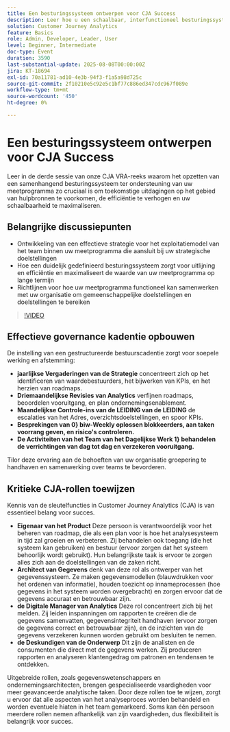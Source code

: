 ```yaml
---
title: Een besturingssysteem ontwerpen voor CJA Success
description: Leer hoe u een schaalbaar, interfunctioneel besturingssysteem maakt dat uw CJA-meetprogramma aanpast aan strategische doelen en de efficiëntie en impact op lange termijn aanstuurt.
solution: Customer Journey Analytics
feature: Basics
role: Admin, Developer, Leader, User
level: Beginner, Intermediate
doc-type: Event
duration: 3590
last-substantial-update: 2025-08-08T00:00:00Z
jira: KT-18694
exl-id: 70a11781-ad10-4e3b-94f3-f1a5a98d725c
source-git-commit: 2f10210e5c92e5c1bf77c886ed347cdc967f089e
workflow-type: tm+mt
source-wordcount: '450'
ht-degree: 0%

---
```


# Een besturingssysteem ontwerpen voor CJA Success

Leer in de derde sessie van onze CJA VRA-reeks waarom het opzetten van een samenhangend besturingssysteem ter ondersteuning van uw meetprogramma zo cruciaal is om toekomstige uitdagingen op het gebied van hulpbronnen te voorkomen, de efficiëntie te verhogen en uw schaalbaarheid te maximaliseren.

## Belangrijke discussiepunten

* Ontwikkeling van een effectieve strategie voor het exploitatiemodel van het team binnen uw meetprogramma die aansluit bij uw strategische doelstellingen
* Hoe een duidelijk gedefinieerd besturingssysteem zorgt voor uitlijning en efficiëntie en maximaliseert de waarde van uw meetprogramma op lange termijn
* Richtlijnen voor hoe uw meetprogramma functioneel kan samenwerken met uw organisatie om gemeenschappelijke doelstellingen en doelstellingen te bereiken

>[!VIDEO](https://video.tv.adobe.com/v/3470541/?learn=on&enablevpops)


## Effectieve governance kadentie opbouwen

De instelling van een gestructureerde bestuurscadentie zorgt voor soepele werking en afstemming:

* **jaarlijkse Vergaderingen van de Strategie** concentreert zich op het identificeren van waardebestuurders, het bijwerken van KPIs, en het herzien van roadmaps.
* **Driemaandelijkse Revisies van Analytics** verfijnen roadmaps, beoordelen vooruitgang, en plan ondernemingsenablement.
* **Maandelijkse Controle-ins van de LEIDING van de LEIDING** de escalaties van het Adres, overzichtsdoelstellingen, en spoor KPIs.
* **Besprekingen van 0&rbrace; biw-Weekly oplossen blokkeerders, aan taken voorrang geven, en risico&#39;s controleren.**
* **De Activiteiten van het Team van het Dagelijkse Werk 1&rbrace; behandelen de verrichtingen van dag tot dag en verzekeren vooruitgang.**

Tilor deze ervaring aan de behoeften van uw organisatie groepering te handhaven en samenwerking over teams te bevorderen.

## Kritieke CJA-rollen toewijzen

Kennis van de sleutelfuncties in Customer Journey Analytics (CJA) is van essentieel belang voor succes.

* **Eigenaar van het Product** Deze persoon is verantwoordelijk voor het beheren van roadmap, die als een plan voor is hoe het analysesysteem in tijd zal groeien en verbeteren. Zij behandelen ook toegang (die het systeem kan gebruiken) en bestuur (ervoor zorgen dat het systeem behoorlijk wordt gebruikt). Hun belangrijkste taak is ervoor te zorgen alles zich aan de doelstellingen van de zaken richt.
* **Architect van Gegevens** denk van deze rol als ontwerper van het gegevenssysteem. Ze maken gegevensmodellen (blauwdrukken voor het ordenen van informatie), houden toezicht op innameprocessen (hoe gegevens in het systeem worden overgebracht) en zorgen ervoor dat de gegevens accuraat en betrouwbaar zijn.
* **de Digitale Manager van Analytics** Deze rol concentreert zich bij het melden. Zij leiden inspanningen om rapporten te creëren die de gegevens samenvatten, gegevensintegriteit handhaven (ervoor zorgen de gegevens correct en betrouwbaar zijn), en de inzichten van de gegevens verzekeren kunnen worden gebruikt om besluiten te nemen.
* **de Deskundigen van de Onderwerp** Dit zijn de analisten en de consumenten die direct met de gegevens werken. Zij produceren rapporten en analyseren klantengedrag om patronen en tendensen te ontdekken.

Uitgebreide rollen, zoals gegevenswetenschappers en ondernemingsarchitecten, brengen gespecialiseerde vaardigheden voor meer geavanceerde analytische taken. Door deze rollen toe te wijzen, zorgt u ervoor dat alle aspecten van het analyseproces worden behandeld en worden eventuele hiaten in het team gemarkeerd. Soms kan één persoon meerdere rollen nemen afhankelijk van zijn vaardigheden, dus flexibiliteit is belangrijk voor succes.
